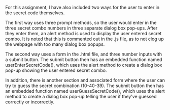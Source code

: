 For this assignment, I have also included two ways for the user to enter in the secret code themselves.

The first way uses three prompt methods, so the user would enter in the three secret combo numbers in three separate dialog box pop-ups. After they enter them, an alert method is used to display the user entered secret combo. It is noted that this is commented out in the .js file, as to not clog up the webpage with too many dialog box popups.

The second way uses a form in the .html file, and three number inputs with a submit button. The submit button then has an embedded function named userEnterSecretCode(), which uses the alert method to create a dialog box pop-up showing the user entered secret combo.


In addition, there is another section and associated form where the user can try to guess the secret combination (10-40-39). The submit button then has an embedded function named userGuessSecretCode(), which uses the alert method to create a dialog box pop-up telling the user if they've guessed correctly or incorrectly.